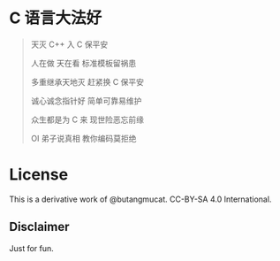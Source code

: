 # C 语言大法好

> 天灭 C++  入 C 保平安
>
> 人在做 天在看  标准模板留祸患
>
> 多重继承天地灭  赶紧换 C 保平安
>
> 诚心诚念指针好  简单可靠易维护
>
> 众生都是为 C 来  现世险恶忘前缘
>
> OI 弟子说真相  教你编码莫拒绝

# License

This is a derivative work of @butangmucat. CC-BY-SA 4.0 International.

## Disclaimer

Just for fun.
